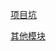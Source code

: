 [项目坑](https://github.com/chglyn/skills_note/blob/master/other-module/projectSummary.txt)


[其他模块](https://github.com/chglyn/skills_note/blob/master/other-module/submit-form.html)

